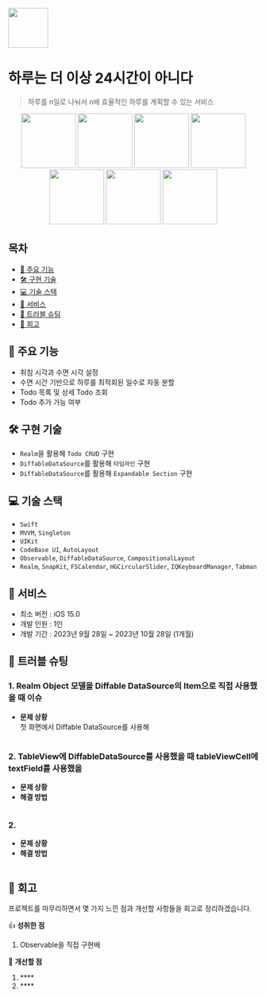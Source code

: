 <img src="https://github.com/Seungwoo-Seo/A-day-is-no-longer-24-hours/assets/72753868/2d1de35c-655e-4d92-ad02-588512fee4a6" width="80"></br>
# 하루는 더 이상 24시간이 아니다

> 하루를 n일로 나눠서 n배 효율적인 하루를 계획할 수 있는 서비스
  
<p align="center">
  <img src="https://github.com/Seungwoo-Seo/A-day-is-no-longer-24-hours/assets/72753868/4f9f91b9-3cc4-4c9d-8e5a-4ffc1558c805" width="110">
  <img src="https://github.com/Seungwoo-Seo/A-day-is-no-longer-24-hours/assets/72753868/820b5685-901d-441d-9fc5-06e15592ed62" width="110">
  <img src="https://github.com/Seungwoo-Seo/A-day-is-no-longer-24-hours/assets/72753868/9c1cd1f0-8e28-45d1-b905-3579485613d2" width="110">
  <img src="https://github.com/Seungwoo-Seo/A-day-is-no-longer-24-hours/assets/72753868/526e0317-850f-4fcd-a1a7-90ee5dcdb07c" width="110">
  <img src="https://github.com/Seungwoo-Seo/A-day-is-no-longer-24-hours/assets/72753868/900a0ce0-3429-4bf4-ac50-c7c85563c553" width="110">
  <img src="https://github.com/Seungwoo-Seo/A-day-is-no-longer-24-hours/assets/72753868/427e1925-5fbe-457f-a593-ac96cb6cc836" width="110">
  <img src="https://github.com/Seungwoo-Seo/A-day-is-no-longer-24-hours/assets/72753868/960e2bed-09b0-4358-9e15-9601b280ea1a" width="110">
</p>

## 목차

- [🚀 주요 기능](#-주요-기능)
- [🛠 구현 기술](#-구현-기술) 
- [💻 기술 스택](#-기술-스택)
- [📱 서비스](#-서비스)
- [🚨 트러블 슈팅](#-트러블-슈팅)
- [📝 회고](#-회고)

## 🚀 주요 기능

- 취침 시각과 수면 시각 설정
- 수면 시간 기반으로 하루를 최적회된 일수로 자동 분할
- Todo 목록 및 상세 Todo 조회
- Todo 추가 가능 여부

## 🛠 구현 기술

- `Realm`을 활용해 `Todo CRUD` 구현
- `DiffableDataSource`를 활용해 `타임라인` 구현
- `DiffableDataSource`를 활용해 `Expandable Section` 구현

## 💻 기술 스택

- `Swift`
- `MVVM`, `Singleton`
- `UIKit`
- `CodeBase UI`, `AutoLayout`
- `Observable`, `DiffableDataSource`, `CompositionalLayout`
- `Realm`, `SnapKit`, `FSCalendar`, `HGCircularSlider`, `IQKeyboardManager`, `Tabman`

## 📱 서비스

- 최소 버전 : iOS 15.0
- 개발 인원 : 1인
- 개발 기간 : 2023년 9월 28일 ~ 2023년 10월 28일 (1개월)

## 🚨 트러블 슈팅

<!-- 프로젝트 중 발생한 문제와 그 해결 방법에 대한 내용을 기록한다. -->
### 1. Realm Object 모델을 Diffable DataSource의 Item으로 직접 사용했을 때 이슈
- **문제 상황**</br>
첫 화면에서 Diffable DataSource를 사용해
~~~swift
~~~

### 2. TableView에 DiffableDataSource를 사용했을 때 tableViewCell에 textField를 사용했을 
- **문제 상황**</br>
- **해결 방법**</br>
~~~swift
~~~

### 2. 
- **문제 상황** </br>
- **해결 방법** </br>
~~~swift
~~~

## 📝 회고
<!-- 프로젝트를 마무리하면서 느낀 소회, 개선점, 다음에 시도해보고 싶은 것 등을 정리한다. -->
프로젝트를 마무리하면서 몇 가지 느낀 점과 개선할 사항들을 회고로 정리하겠습니다.

👍 **성취한 점**
1. Observable을 직접 구현배 

🤔 **개선할 점**
1. ****</br>
2. ****</br>


